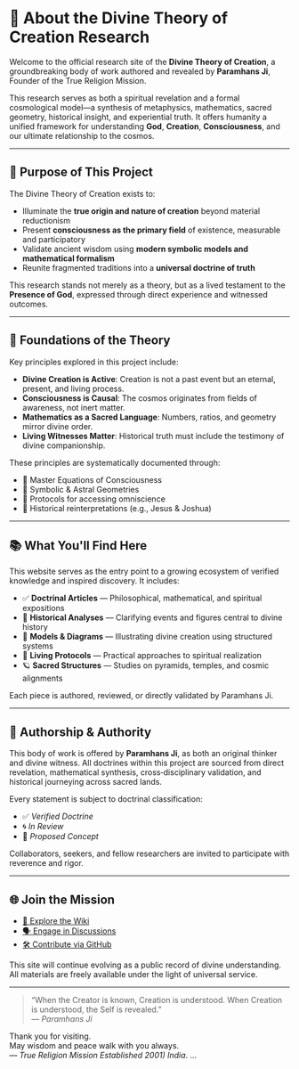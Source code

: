 # 🌌 About the Divine Theory of Creation Research

Welcome to the official research site of the **Divine Theory of Creation**, a groundbreaking body of work authored and revealed by **Paramhans Ji**, Founder of the True Religion Mission.

This research serves as both a spiritual revelation and a formal cosmological model—a synthesis of metaphysics, mathematics, sacred geometry, historical insight, and experiential truth. It offers humanity a unified framework for understanding **God**, **Creation**, **Consciousness**, and our ultimate relationship to the cosmos.

---

## 🧭 Purpose of This Project

The Divine Theory of Creation exists to:

- Illuminate the **true origin and nature of creation** beyond material reductionism  
- Present **consciousness as the primary field** of existence, measurable and participatory  
- Validate ancient wisdom using **modern symbolic models and mathematical formalism**  
- Reunite fragmented traditions into a **universal doctrine of truth**

This research stands not merely as a theory, but as a lived testament to the **Presence of God**, expressed through direct experience and witnessed outcomes.

---

## 🧠 Foundations of the Theory

Key principles explored in this project include:

- **Divine Creation is Active**: Creation is not a past event but an eternal, present, and living process.
- **Consciousness is Causal**: The cosmos originates from fields of awareness, not inert matter.
- **Mathematics as a Sacred Language**: Numbers, ratios, and geometry mirror divine order.
- **Living Witnesses Matter**: Historical truth must include the testimony of divine companionship.

These principles are systematically documented through:

- 🔷 Master Equations of Consciousness  
- 🔷 Symbolic & Astral Geometries  
- 🔷 Protocols for accessing omniscience  
- 🔷 Historical reinterpretations (e.g., Jesus & Joshua)

---

## 📚 What You'll Find Here

This website serves as the entry point to a growing ecosystem of verified knowledge and inspired discovery. It includes:

- ✅ **Doctrinal Articles** — Philosophical, mathematical, and spiritual expositions  
- 📜 **Historical Analyses** — Clarifying events and figures central to divine history  
- 🧮 **Models & Diagrams** — Illustrating divine creation using structured systems  
- 🧘 **Living Protocols** — Practical approaches to spiritual realization  
- 🪐 **Sacred Structures** — Studies on pyramids, temples, and cosmic alignments

Each piece is authored, reviewed, or directly validated by Paramhans Ji.

---

## 🧾 Authorship & Authority

This body of work is offered by **Paramhans Ji**, as both an original thinker and divine witness. All doctrines within this project are sourced from direct revelation, mathematical synthesis, cross‑disciplinary validation, and historical journeying across sacred lands.

Every statement is subject to doctrinal classification:
- ✅ *Verified Doctrine*
- 🌀 *In Review*
- 🌱 *Proposed Concept*

Collaborators, seekers, and fellow researchers are invited to participate with reverence and rigor.

---

## 🌐 Join the Mission

- [📖 Explore the Wiki](https://github.com/ParamhansJi/Divine-Theory-of-Creation-Research/wiki)  
- [🗣 Engage in Discussions](https://github.com/ParamhansJi/Divine-Theory-of-Creation-Research/discussions)  
- [🛠 Contribute via GitHub](https://github.com/ParamhansJi/Divine-Theory-of-Creation-Research)

This site will continue evolving as a public record of divine understanding. All materials are freely available under the light of universal service.

---

> “When the Creator is known, Creation is understood. When Creation is understood, the Self is revealed.”  
> — *Paramhans Ji*

Thank you for visiting.  
May wisdom and peace walk with you always.  
— *True Religion Mission Established 2001) India*.
...
